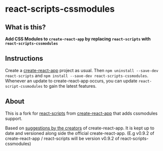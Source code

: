 # react-scripts-cssmodules

## What is this? 
**Add CSS Modules to `create-react-app` by replacing `react-scripts` with `react-scripts-cssmodules`**

## Instructions
Create a [create-react-app](https://github.com/facebookincubator/create-react-app) project as usual. Then `npm uninstall --save-dev react-scripts` and `npm install --save-dev react-scripts-cssmodules`. Whenever an update to create-react-app occurs, you can update `react-script-cssmodules` to gain the latest features.

## About
This is a fork for [react-scripts](https://github.com/facebookincubator/create-react-app/tree/master/packages/react-scripts) from [create-react-app](https://github.com/facebookincubator/create-react-app) that adds cssmodules support.

Based on [suggestions by the creators](https://github.com/facebookincubator/create-react-app/issues/682) of create-react-app. It is kept up to date and versioned along side the official create-react-app. (E.g v0.9.2 of create-react-app / react-scripts will be version v0.9.2 of react-scripts-cssmodules)
